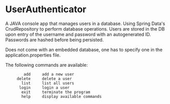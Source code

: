 # UserAuthenticator
A JAVA console app that manages users in a database. 
Using Spring Data's CrudRepository to perform database operations. 
Users are stored in the DB upon entry of the username and password with an autogenerated ID.
Passwords are hashed before being persisted. 

Does not come with an embedded database, one has to specify one in the application.properties file. 

The following commands are available:

            add     add a new user
         delete     delete a user
           list     list all users
          login     login a user
           exit     terminate the program
           help     display available commands
